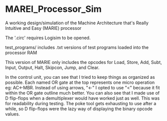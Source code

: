# MAREI_Processor_Sim
A working design/simulation of the Machine Architecture that's Really Intuitive and Easy (MARIE) processor

The '.circ' requires Logisim to be opened.

test_programs/ includes .txt versions of test programs loaded into the processor RAM

This version of MARIE only includes the opcodes for Load, Store, Add, Subt, Input, Output, Halt, Skipcon, Jump, and Clear.

In the control unit, you can see that I tried to keep things as organized as possible. Each named OR gate at the top represents one micro operation eg: AC<-MBR. Instead of using arrows, "<-" I opted to use "<" because it fit within the OR gate outline much better. You can also see that I made use of D flip-flops when a demultiplexer would have worked just as well. This was for readability during testing. The poke tool gets exhausting to use after a while, so D flip-flops were the lazy way of displaying the binary opcode values.